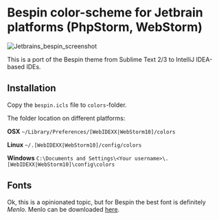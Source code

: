 # Bespin color-scheme for Jetbrain platforms (PhpStorm, WebStorm)

![Jetbrains_bespin_screenshot](https://raw.github.com/villeristi/jetbrains-bespin/master/screenshot.png)

This is a port of the Bespin theme from Sublime Text 2/3 to IntelliJ IDEA-based IDEs.

## Installation

Copy the `bespin.icls` file to `colors`-folder.

The folder location on different platforms:

**OSX**
`~/Library/Preferences/[WebIDEXX|WebStorm10]/colors`

**Linux**
`~/.[WebIDEXX|WebStorm10]/config/colors`

**Windows**
`C:\Documents and Settings\<Your username>\.[WebIDEXX|WebStorm10]\config\colors`

## Fonts

Ok, this is a opinionated topic, but for Bespin the best font is definitely *Menlo*. Menlo can be downloaded [here](https://github.com/hbin/top-programming-fonts).
